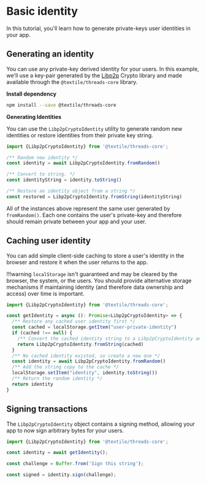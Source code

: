 # Basic identity

In this tutorial, you'll learn how to generate private-keys user identities in your app.

## Generating an identity

You can use any private-key derived identity for your users. In this example, we'll use a key-pair generated by the [Libp2p](https://libp2p.io) Crypto library and made available through the `@textile/threads-core` library.

**Install dependency**

```bash
npm install --save @textile/threads-core
```

**Generating Identities**

You can use the `Libp2pCryptoIdentity` utility to generate random new identities or restore identities from their private key string.

```typescript
import {Libp2pCryptoIdentity} from '@textile/threads-core';

/** Random new identity */
const identity = await Libp2pCryptoIdentity.fromRandom()

/** Convert to string. */
const identityString = identity.toString()

/** Restore an identity object from a string */
const restored = Libp2pCryptoIdentity.fromString(identityString)
```

All of the instances above represent the same user generated by `fromRandom()`. Each one contains the user's private-key and therefore should remain private between your app and your user.

## Caching user identity

You can add simple client-side caching to store a user's identity in the browser and restore it when the user returns to the app.

!!!warning
    `localStorage` isn't guaranteed and may be cleared by the browser, the system, or the users. You should provide alternative storage mechanisms if maintaining identity (and therefore data ownership and access) over time is important.

```typescript
import {Libp2pCryptoIdentity} from '@textile/threads-core';

const getIdentity = async (): Promise<Libp2pCryptoIdentity> => {
  /** Restore any cached user identity first */
  const cached = localStorage.getItem("user-private-identity")
  if (cached !== null) {
    /** Convert the cached identity string to a Libp2pCryptoIdentity and return */
    return Libp2pCryptoIdentity.fromString(cached)
  }
  /** No cached identity existed, so create a new one */
  const identity = await Libp2pCryptoIdentity.fromRandom()
  /** Add the string copy to the cache */
  localStorage.setItem("identity", identity.toString())
  /** Return the random identity */
  return identity
}
```

## Signing transactions

The `Libp2pCryptoIdentity` object contains a signing method, allowing your app to now sign arbitrary bytes for your users. 

```typescript
import {Libp2pCryptoIdentity} from '@textile/threads-core';

const identity = await getIdentity();

const challenge = Buffer.from('Sign this string');

const signed = identity.sign(challenge);
```

<br />